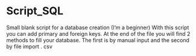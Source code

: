 # Script_SQL
Small blank script for a database creation (I’m a beginner)
With this script you can add primary and foreign keys.
At the end of the file you will find 2 methods to fill your database.
The first is by manual input and the second by file import . csv
